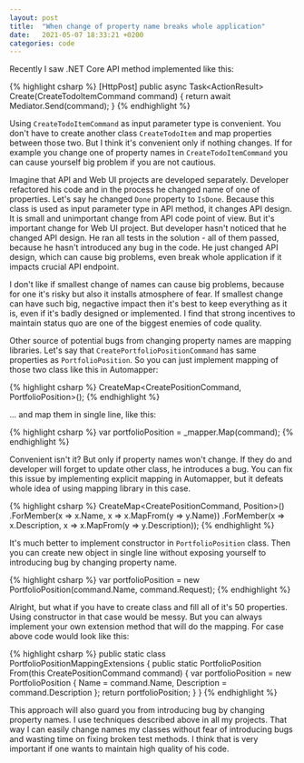 ```yaml
---
layout: post
title:  "When change of property name breaks whole application"
date:   2021-05-07 18:33:21 +0200
categories: code
---
```

Recently I saw .NET Core API method implemented like this:

{% highlight csharp %}
[HttpPost]
public async Task<ActionResult<int>> Create(CreateTodoItemCommand command)
{
    return await Mediator.Send(command);
}
{% endhighlight %}

Using `CreateTodoItemCommand` as input parameter type is convenient. You don't have to create another class `CreateTodoItem` and map properties between those two. But I think it's convenient only if nothing changes. If for example you change one of property names in `CreateTodoItemCommand` you can cause yourself big problem if you are not cautious.

Imagine that API and Web UI projects are developed separately. Developer refactored his code and in the process he changed name of one of properties. Let's say he changed `Done` property to `IsDone`. Because this class is used as input parameter type in API method, it changes API design. It is small and unimportant change from API code point of view. But it's important change for Web UI project. But developer hasn't noticed that he changed API design. He ran all tests in the solution - all of them passed, because he hasn't introduced any bug in the code. He just changed API design, which can cause big problems, even break whole application if it impacts crucial API endpoint.

I don't like if smallest change of names can cause big problems, because for one it's risky but also it installs atmosphere of fear. If smallest change can have such big, negactive impact then it's best to keep everything as it is, even if it's badly designed or implemented. I find that strong incentives to maintain status quo are one of the biggest enemies of code quality.

Other source of potential bugs from changing property names are mapping libraries. Let's say that `CreatePortfolioPositionCommand` has same properties as `PortfolioPosition`. So you can just implement mapping of those two class like this in Automapper:

{% highlight csharp %}
CreateMap<CreatePositionCommand, PortfolioPosition>();
{% endhighlight %}

... and map them in single line, like this:

{% highlight csharp %}
var portfolioPosition = _mapper.Map<PortfolioPosition>(command);
{% endhighlight %}

Convenient isn't it? But only if property names won't change. If they do and developer will forget to update other class, he introduces a bug. You can fix this issue by implementing explicit mapping in Automapper, but it defeats whole idea of using mapping library in this case.

{% highlight csharp %}
CreateMap<CreatePositionCommand, Position>()
    .ForMember(x => x.Name, x => x.MapFrom(y => y.Name))
    .ForMember(x => x.Description, x => x.MapFrom(y => y.Description));
{% endhighlight %}

It's much better to implement constructor in `PortfolioPosition` class. Then you can create new object in single line without exposing yourself to introducing bug by changing property name.

{% highlight csharp %}
var portfolioPosition = new PortfolioPosition(command.Name, command.Request);
{% endhighlight %}

Alright, but what if you have to create class and fill all of it's 50 properties. Using constructor in that case would be messy. But you can always implement your own extension method that will do the mapping. For case above code would look like this:

{% highlight csharp %}
public static class PortfolioPositionMappingExtensions
{
    public static PortfolioPosition From(this CreatePositionCommand command)
    {
        var portfolioPosition = new PortfolioPosition
        {
            Name = command.Name,
            Description = command.Description
        };
        return portfolioPosition;
    }
}
{% endhighlight %}

This approach will also guard you from introducing bug by changing property names. I use techniques described above in all my projects. That way I can easily change names my classes without fear of introducing bugs and wasting time on fixing broken test methods. I think that is very important if one wants to maintain high quality of his code.